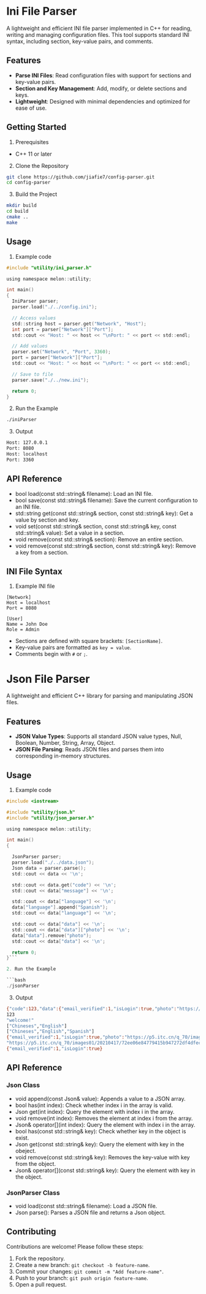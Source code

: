 # Ini File Parser

A lightweight and efficient INI file parser implemented in C++ for reading, writing and managing configuration files. This tool supports standard INI syntax, including section, key-value pairs, and comments.

## Features

- **Parse INI Files**: Read configuration files with support for sections and key-value pairs.
- **Section and Key Management**: Add, modify, or delete sections and keys.
- **Lightweight**: Designed with minimal dependencies and optimized for ease of use.

## Getting Started

1. Prerequisites

- C++ 11 or later

2. Clone the Repository

```bash
git clone https://github.com/jiafie7/config-parser.git
cd config-parser
```

3. Build the Project

```bash
mkdir build
cd build
cmake ..
make
```

## Usage

1. Example code

```c
#include "utility/ini_parser.h"

using namespace melon::utility;

int main()
{
  IniParser parser;
  parser.load("./../config.ini");

  // Access values
  std::string host = parser.get("Network", "Host");
  int port = parser["Network"]["Port"];
  std::cout << "Host: " << host << "\nPort: " << port << std::endl;

  // Add values
  parser.set("Network", "Port", 3360);
  port = parser["Network"]["Port"];
  std::cout << "Host: " << host << "\nPort: " << port << std::endl;

  // Save to file
  parser.save("./../new.ini");

  return 0;
}
```

2. Run the Example

```bash
./iniParser
```

3. Output

```bash
Host: 127.0.0.1
Port: 8080
Host: localhost
Port: 3360
```

## API Reference

- bool load(const std::string& filename): Load an INI file.
- bool save(const std::string& filename): Save the current configuration to an INI file.
- std::string get(const std::string& section, const std::string& key): Get a value by section and key.
- void set(const std::string& section, const std::string& key, const std::string& value): Set a value in a section.
- void remove(const std::string& section): Remove an entire section.
- void remove(const std::string& section, const std::string& key): Remove a key from a section.

## INI File Syntax

1. Example INI file

```
[Network]
Host = localhost
Port = 8080

[User]
Name = John Doe
Role = Admin
```

- Sections are defined with square brackets: `[SectionName]`.
- Key-value pairs are formatted as `key = value`.
- Comments begin with `#` or `;`.

# Json File Parser

A lightweight and efficient C++ library for parsing and manipulating JSON files.

## Features

- **JSON Value Types**: Supports all standard JSON value types, Null, Boolean, Number, String, Array, Object.
- **JSON File Parsing**: Reads JSON files and parses them into corresponding in-memory structures.

## Usage

1. Example code

````c
#include <iostream>

#include "utility/json.h"
#include "utility/json_parser.h"

using namespace melon::utility;

int main()
{

  JsonParser parser;
  parser.load("./../data.json");
  Json data = parser.parse();
  std::cout << data << '\n';

  std::cout << data.get("code") << '\n';
  std::cout << data["message"] << '\n';

  std::cout << data["language"] << '\n';
  data["language"].append("Spanish");
  std::cout << data["language"] << '\n';

  std::cout << data["data"] << '\n';
  std::cout << data["data"]["photo"] << '\n';
  data["data"].remove("photo");
  std::cout << data["data"] << '\n';

  return 0;
}```

2. Run the Example

```bash
./jsonParser
````

3. Output

```bash
{"code":123,"data":{"email_verified":1,"isLogin":true,"photo":"https://p5.itc.cn/q_70/images01/20210417/72ee06e84779415b947272df4dfec1f1.jpeg"},"language":["Chineses","English"],"message":"welcome!"}
123
"welcome!"
["Chineses","English"]
["Chineses","English","Spanish"]
{"email_verified":1,"isLogin":true,"photo":"https://p5.itc.cn/q_70/images01/20210417/72ee06e84779415b947272df4dfec1f1.jpeg"}
"https://p5.itc.cn/q_70/images01/20210417/72ee06e84779415b947272df4dfec1f1.jpeg"
{"email_verified":1,"isLogin":true}
```

## API Reference

### Json Class

- void append(const Json& value): Appends a value to a JSON array.
- bool has(int index): Check whether index i in the array is valid.
- Json get(int index): Query the element with index i in the array.
- void remove(int index): Removes the element at index i from the array.
- Json& operator[](int index): Query the element with index i in the array.
- bool has(const std::string& key): Check whether key in the object is exist.
- Json get(const std::string& key): Query the element with key in the obeject.
- void remove(const std::string& key): Removes the key-value with key from the object.
- Json& operator[](const std::string& key): Query the element with key in the object.

### JsonParser Class

- void load(const std::string& filename): Load a JSON file.
- Json parse(): Parses a JSON file and returns a Json object.

## Contributing

Contributions are welcome! Please follow these steps:

1. Fork the repository.
2. Create a new branch: `git checkout -b feature-name`.
3. Commit your changes: `git commit -m "Add feature-name"`.
4. Push to your branch: `git push origin feature-name`.
5. Open a pull request.
